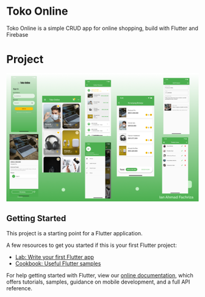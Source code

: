 # Toko Online

Toko Online is a simple CRUD app for online shopping, build with Flutter and Firebase

# Project
![img](https://github.com/ianahmfac/images/blob/master/Banner%20Toko%20Online.png?raw=true)

## Getting Started

This project is a starting point for a Flutter application.

A few resources to get you started if this is your first Flutter project:

- [Lab: Write your first Flutter app](https://flutter.dev/docs/get-started/codelab)
- [Cookbook: Useful Flutter samples](https://flutter.dev/docs/cookbook)

For help getting started with Flutter, view our
[online documentation](https://flutter.dev/docs), which offers tutorials,
samples, guidance on mobile development, and a full API reference.
